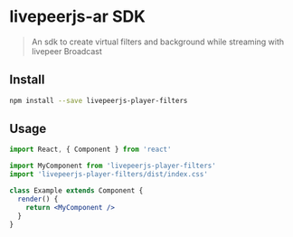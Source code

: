 # livepeerjs-ar SDK

> An sdk to create virtual filters and background while streaming with livepeer Broadcast



## Install

```bash
npm install --save livepeerjs-player-filters
```

## Usage

```jsx
import React, { Component } from 'react'

import MyComponent from 'livepeerjs-player-filters'
import 'livepeerjs-player-filters/dist/index.css'

class Example extends Component {
  render() {
    return <MyComponent />
  }
}
```




